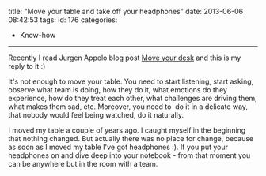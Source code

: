 title: "Move your table and take off your headphones"
date: 2013-06-06 08:42:53
tags:
id: 176
categories:
  - Know-how
---

Recently I read Jurgen Appelo blog post [Move your desk](http://www.noop.nl/2013/06/move-your-desk.html) and this is my reply to it :)

It's not enough to move your table. You need to start listening, start asking, observe what team is doing, how they do it, what emotions do they experience, how do they treat each other, what challenges are driving them, what makes them sad, etc. Moreover, you need to  do it in a delicate way, that nobody would feel being watched, do it naturally.

I moved my table a couple of years ago. I caught myself in the beginning that nothing changed. But actually there was no place for change, because as soon as I moved my table I've got headphones :). If you put your headphones on and dive deep into your notebook - from that moment you can be anywhere but in the room with a team.